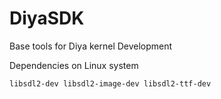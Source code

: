 # DiyaSDK

Base tools for Diya kernel Development

Dependencies on Linux system

```
libsdl2-dev libsdl2-image-dev libsdl2-ttf-dev
```
